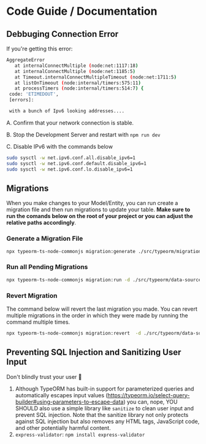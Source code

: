 # Code Guide / Documentation

## Debbuging Connection Error

If you're getting this error:

```bash
AggregateError
   at internalConnectMultiple (node:net:1117:18)
   at internalConnectMultiple (node:net:1185:5)
   at Timeout.internalConnectMultipleTimeout (node:net:1711:5)
   at listOnTimeout (node:internal/timers:575:11)
   at processTimers (node:internal/timers:514:7) {
 code: 'ETIMEDOUT',
 [errors]:

 with a bunch of Ipv6 looking addresses....
```

A. Confirm that your network connection is stable.

B. Stop the Development Server and restart with `npm run dev`

C. Disable IPv6 with the commands below

```bash
sudo sysctl -w net.ipv6.conf.all.disable_ipv6=1
sudo sysctl -w net.ipv6.conf.default.disable_ipv6=1
sudo sysctl -w net.ipv6.conf.lo.disable_ipv6=1
```

## Migrations

When you make changes to your Model/Entity, you can run create a migration file and then run migrations to update your table. **Make sure to run the comands below on the root of your project or you can adjust the relative paths accordingly**.

### Generate a Migration File

```bash
npx typeorm-ts-node-commonjs migration:generate ./src/typeorm/migrations/<NAME_OF_MIGRATION_FILE> -d ./src/typeorm/data-source.ts
```

### Run all Pending Migrations

```bash
npx typeorm-ts-node-commonjs migration:run -d ./src/typeorm/data-source.ts
```

### Revert Migration

The command below will revert the last migration you made. You can revert multiple migrations in the order in which they were made by running the command multiple times.

```bash
npx typeorm-ts-node-commonjs migration:revert  -d ./src/typeorm/data-source.ts
```

## Preventing SQL Injection and Sanitizing User Input

Don't blindly trust your user 🤣

1. Although TypeORM has built-in support for parameterized queries and automatically escapes input values (<https://typeorm.io/select-query-builder#using-parameters-to-escape-data>) you can, nope, YOU SHOULD also use a simple library like `sanitize` to clean user input and prevent SQL injection. Note that the sanitize library not only protects against SQL injection but also removes any HTML tags, JavaScript code, and other potentially harmful content.
2. `express-validator`: `npm install express-validator`
